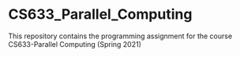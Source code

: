 # CS633_Parallel_Computing
This repository contains the programming assignment for the course CS633-Parallel Computing (Spring 2021)
